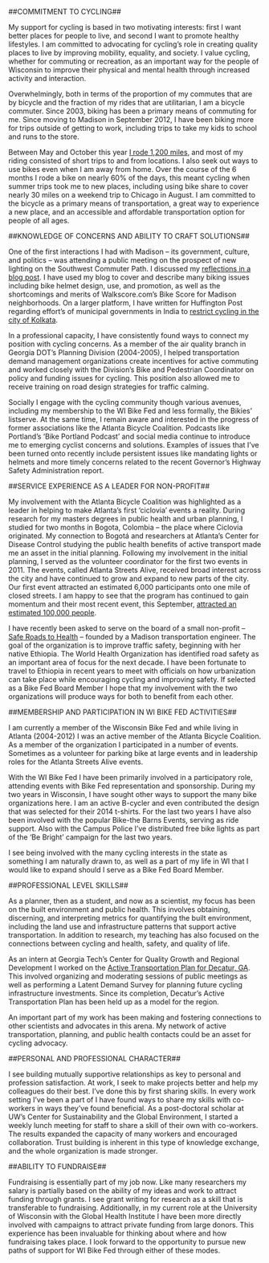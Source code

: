 ##COMMITMENT TO CYCLING##

My support for cycling is based in two motivating interests: first I want better places for people to live, and second I want to promote healthy lifestyles. I am committed to advocating for cycling’s role in creating quality places to live by improving mobility, equality, and society.  I value cycling, whether for commuting or recreation, as an important way for the people of Wisconsin to improve their physical and mental health through increased activity and interaction. 

Overwhelmingly, both in terms of the proportion of my commutes that are by bicycle and the fraction of my rides that are utilitarian, I am a bicycle commuter. Since 2003, biking has been a primary means of commuting for me.  Since moving to Madison in September 2012, I have been biking more for trips outside of getting to work, including trips to take my kids to school and runs to the store. 

Between May and October this year [I rode 1,200 miles](https://nationalbikechallenge.org/rider/10193), and most of my riding consisted of short trips to and from locations. I also seek out ways to use bikes even when I am away from home. Over the course of the 6 months I rode a bike on nearly 60% of the days, this meant cycling when summer trips took me to new places, including using bike share to cover nearly 30 miles on a weekend trip to Chicago in August.  I am committed to the bicycle as a primary means of transportation, a great way to experience a new place, and an accessible and affordable transportation option for people of all ages. 


##KNOWLEDGE OF CONCERNS AND ABILITY TO CRAFT SOLUTIONS##

One of the first interactions I had with Madison – its government, culture, and politics – was attending a public meeting on the prospect of new lighting on the Southwest Commuter Path. I discussed my [reflections in a blog post](http://vargocity.blogspot.com/2013/01/nimby-madsion.html). I have used my blog to cover and describe many biking issues including bike helmet design, use, and promotion, as well as the shortcomings and merits of Walkscore.com’s Bike Score for Madison neighborhoods. On a larger platform, I have written for Huffington Post regarding effort’s of municipal governments in India to [restrict cycling in the city of Kolkata](http://www.huffingtonpost.com/jason-vargo/kolkata-bike-ban_b_4157234.html). 

In a professional capacity, I have consistently found ways to connect my position with cycling concerns. As a member of the air quality branch in Georgia DOT’s Planning Division (2004-2005), I helped transportation demand management organizations create incentives for active commuting and worked closely with the Division’s Bike and Pedestrian Coordinator on policy and funding issues for cycling. This position also allowed me to receive training on road design strategies for traffic calming.  

Socially I engage with the cycling community though various avenues, including my membership to the WI Bike Fed and less formally, the Bikies’ listserve.  At the same time, I remain aware and interested in the progress of former associations like the Atlanta Bicycle Coalition. Podcasts like Portland’s ‘Bike Portland Podcast’ and social media continue to introduce me to emerging cyclist concerns and solutions. Examples of issues that I’ve been turned onto recently include persistent issues like mandating lights or helmets and more timely concerns related to the recent Governor’s Highway Safety Administration report. 


##SERVICE EXPERIENCE AS A LEADER FOR NON-PROFIT##

My involvement with the Atlanta Bicycle Coalition was highlighted as a leader in helping to make Atlanta’s first ‘ciclovia’ events a reality. During research for my masters degrees in public health and urban planning, I studied for two months in Bogota, Colombia – the place where Ciclovia originated. My connection to Bogotá and researchers at Atlanta’s Center for Disease Control studying the public health benefits of active transport made me an asset in the initial planning.  Following my involvement in the initial planning, I served as the volunteer coordinator for the first two events in 2011. The events, called Atlanta Streets Alive, received broad interest across the city and have continued to grow and expand to new parts of the city. Our first event attracted an estimated 6,000 participants onto one mile of closed streets. I am happy to see that the program has continued to gain momentum and their most recent event, this September, [attracted an estimated 100,000 people](http://www.atlantastreetsalive.com/). 

I have recently been asked to serve on the board of a small non-profit – [Safe Roads to Health](http://www.saferoadstohealth.org/) – founded by a Madison transportation engineer. The goal of the organization is to improve traffic safety, beginning with her native Ethiopia. The World Health Organization has identified road safety as an important area of focus for the next decade. I have been fortunate to travel to Ethiopia in recent years to meet with officials on how urbanization can take place while encouraging cycling and improving safety. If selected as a Bike Fed Board Member I hope that my involvement with the two organizations will produce ways for both to benefit from each other. 


##MEMBERSHIP AND PARTICIPATION IN WI BIKE FED ACTIVITIES##

I am currently a member of the Wisconsin Bike Fed and while living in Atlanta (2004-2012) I was an active member of the Atlanta Bicycle Coalition. As a member of the organization I participated in a number of events. Sometimes as a volunteer for parking bike at large events and in leadership roles for the Atlanta Streets Alive events. 

With the WI Bike Fed I have been primarily involved in a participatory role, attending events with Bike Fed representation and sponsorship. During my two years in Wisconsin, I have sought other ways to support the many bike organizations here. I am an active B-cycler and even contributed the design that was selected for their 2014 t-shirts. For the last two years I have also been involved with the popular Bike-the Barns Events, serving as ride support. Also with the Campus Police I’ve distributed free bike lights as part of the ‘Be Bright’ campaign for the last two years.  

I see being involved with the many cycling interests in the state as something I am naturally drawn to, as well as a part of my life in WI that I would like to expand should I serve as a Bike Fed Board Member. 

##PROFESSIONAL LEVEL SKILLS##

As a planner, then as a student, and now as a scientist, my focus has been on the built environment and public health. This involves obtaining, discerning, and interpreting metrics for quantifying the built environment, including the land use and infrastructure patterns that support active transportation.  In addition to research, my teaching has also focused on the connections between cycling and health, safety, and quality of life. 

As an intern at Georgia Tech’s Center for Quality Growth and Regional Development I worked on the [Active Transportation Plan for Decatur, GA](http://www.cqgrd.gatech.edu/research/city-of-decatur-ga-community-transportation-plan-and-rapid-hia). This involved organizing and moderating sessions of public meetings as well as performing a Latent Demand Survey for planning future cycling infrastructure investments. Since its completion, Decatur’s Active Transportation Plan  has been held up as a model for the region. 

An important part of my work has been making and fostering connections to other scientists and advocates in this arena. My network of active transportation, planning, and public health contacts could be an asset for cycling advocacy. 


##PERSONAL AND PROFESSIONAL CHARACTER## 

I see building mutually supportive relationships as key to personal and profession satisfaction. At work, I seek to make projects better and help my colleagues do their best. I’ve done this by first sharing skills. In every work setting I’ve been a part of I have found ways to share my skills with co-workers in ways they’ve found beneficial. As a post-doctoral scholar at UW’s Center for Sustainability and the Global Environment, I started a weekly lunch meeting for staff to share a skill of their own with co-workers. The results expanded the capacity of many workers and encouraged collaboration. Trust building is inherent in this type of knowledge exchange, and the whole organization is made stronger.

##ABILITY TO FUNDRAISE##

Fundraising is essentially part of my job now. Like many researchers my salary is partially based on the ability of my ideas and work to attract funding through grants. I see grant writing for research as a skill that is transferable to fundraising. Additionally, in my current role at the University of Wisconsin with the Global Health Institute I have been more directly involved with campaigns to attract private funding from large donors. This experience has been invaluable for thinking about where and how fundraising takes place.  I look forward to the opportunity to pursue new paths of support for WI Bike Fed through either of these modes. 
